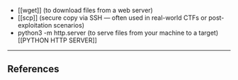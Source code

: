 - [[wget]] (to download files from a web server)
- [[scp]] (secure copy via SSH — often used in real-world CTFs or post-exploitation scenarios)
- python3 -m http.server (to serve files from your machine to a target) [[PYTHON HTTP SERVER]]



---

## References